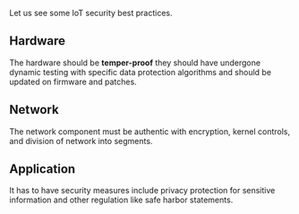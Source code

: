 Let us see some IoT security best practices.

## Hardware
The hardware should be **temper-proof** they should have undergone dynamic testing with specific data protection algorithms and should be updated on firmware and patches.

## Network
The network component must be authentic with encryption, kernel controls, and division of network into segments.

## Application
It has to have security measures include privacy protection for sensitive information and other regulation like safe harbor statements.